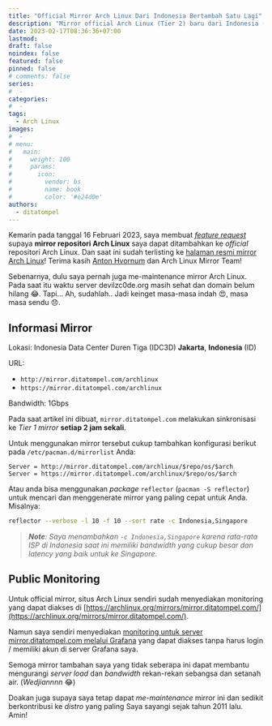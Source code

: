 ```yaml
---
title: "Official Mirror Arch Linux Dari Indonesia Bertambah Satu Lagi"
description: "Mirror official Arch Linux (Tier 2) baru dari Indonesia (Lokasi: IDC Duren Tiga)"
date: 2023-02-17T08:36:36+07:00
lastmod:
draft: false
noindex: false
featured: false
pinned: false
# comments: false
series:
#  - 
categories:
#  - 
tags:
  - Arch Linux
images:
#  - 
# menu:
#   main:
#     weight: 100
#     params:
#       icon:
#         vendor: bs
#         name: book
#         color: '#e24d0e'
authors:
  - ditatompel
---
```


Kemarin pada tanggal 16 Februari 2023, saya membuat [*feature request*](https://bugs.archlinux.org/task/77542) supaya **mirror repositori Arch Linux** saya dapat ditambahkan ke *official* repositori Arch Linux. Dan saat ini sudah terlisting ke [halaman resmi mirror Arch Linux](https://archlinux.org/mirrors/mirror.ditatompel.com/)! Terima kasih [Anton Hvornum](https://bugs.archlinux.org/user/15638) dan Arch Linux Mirror Team!

Sebenarnya, dulu saya pernah juga me-maintenance mirror Arch Linux. Pada saat itu waktu server devilzc0de.org masih sehat dan domain belum hilang 😂. Tapi... Ah, sudahlah.. Jadi keinget masa-masa indah 😍, masa masa sendu 😞.

<!--more-->

## Informasi Mirror

Lokasi: Indonesia Data Center Duren Tiga (IDC3D) **Jakarta**, **Indonesia** (ID)

URL:
- `http://mirror.ditatompel.com/archlinux`
- `https://mirror.ditatompel.com/archlinux`

Bandwidth:
1Gbps

Pada saat artikel ini dibuat, `mirror.ditatompel.com` melakukan sinkronisasi ke *Tier 1 mirror* **setiap 2 jam sekali**.

Untuk menggunakan mirror tersebut cukup tambahkan konfigurasi berikut pada `/etc/pacman.d/mirrorlist` Anda:
```
Server = http://mirror.ditatompel.com/archlinux/$repo/os/$arch
Server = https://mirror.ditatompel.com/archlinux/$repo/os/$arch
```

Atau anda bisa menggunakan *package* `reflector` (`pacman -S reflector`) untuk mencari dan menggenerate mirror yang paling cepat untuk Anda.
Misalnya:

```bash
reflector --verbose -l 10 -f 10 --sort rate -c Indonesia,Singapore
```

> ***Note**: Saya menambahkan `-c Indonesia,Singapore` karena rata-rata ISP di Indonesia saat ini memiliki bandwidth yang cukup besar dan latency yang baik untuk ke Singapore.*


## Public Monitoring
Untuk official mirror, situs Arch Linux sendiri sudah menyediakan monitoring yang dapat diakses di [https://archlinux.org/mirrors/mirror.ditatompel.com/](https://archlinux.org/mirrors/mirror.ditatompel.com/).

Namun saya sendiri menyediakan [monitoring untuk server mirror.ditatompel.com melalui Grafana](https://monitor.ditatompel.com/d/mirror-ditatompel-com/mirror-ditatompel-com?orgId=2&refresh=1m) yang dapat diakses tanpa harus login / memiliki akun di server Grafana saya.

Semoga mirror tambahan saya yang tidak seberapa ini dapat membantu mengurangi *server load* dan *bandwidth* rekan-rekan sebangsa dan setanah air. (*Wedjiannnn* 😂)

Doakan juga supaya saya tetap dapat *me-maintenance* mirror ini dan sedikit berkontribusi ke *distro* yang paling Saya sayangi sejak tahun 2011 lalu. Amin!